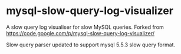 mysql-slow-query-log-visualizer
===============================

A slow query log visualiser for slow MySQL queries. Forked from https://code.google.com/p/mysql-slow-query-log-visualizer/

Slow query parser updated to support mysql 5.5.3 slow query format.
